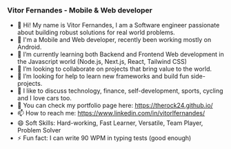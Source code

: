 ### Vitor Fernandes - Mobile & Web developer

- 👋 Hi! My name is Vitor Fernandes, I am a Software engineer passionate about building robust solutions for real world problems.
- 🔭 I'm a Mobile and Web developer, recently been working mostly on Android.
- 🌱 I’m currently learning both Backend and Frontend Web development in the Javascript world (Node.js, Next.js, React, Tailwind CSS)
- 👯 I’m looking to collaborate on projects that bring value to the world.
- 🤔 I’m looking for help to learn new frameworks and build fun side-projects.
- 💬 I like to discuss technology, finance, self-development, sports, cycling and I love cars too.
- 👷 You can check my portfolio page here: https://therock24.github.io/
- 📫 How to reach me: https://www.linkedin.com/in/vitorlfernandes/
- 😄 Soft Skills: Hard-working, Fast Learner, Versatile, Team Player, Problem Solver
- ⚡ Fun fact: I can write 90 WPM in typing tests (good enough)

